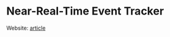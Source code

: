 # Near-Real-Time Event Tracker

Website: [article](https://medium.com/spatial-data-science/create-a-near-real-time-nrt-event-tracker-with-nasa-api-35477057a425)

